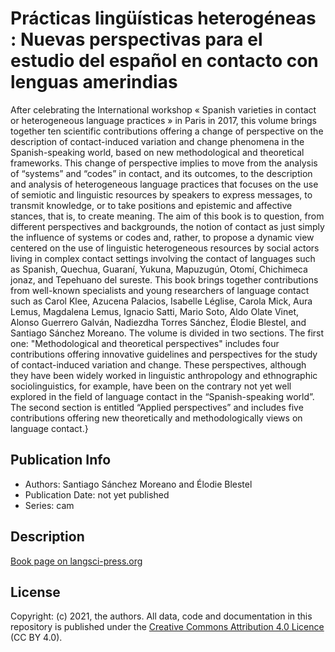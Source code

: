 # Prácticas lingüísticas heterogéneas : Nuevas perspectivas para el estudio del español en contacto con lenguas amerindias

After celebrating the International workshop « Spanish varieties in contact or heterogeneous language practices » in Paris in 2017, this volume brings together ten scientific contributions offering a change of perspective on the description of contact-induced variation and change phenomena in the Spanish-speaking world, based on new methodological and theoretical frameworks. This change of perspective implies to move from the analysis of “systems” and “codes” in contact, and its outcomes, to the description and analysis of heterogeneous language practices that focuses on the use of semiotic and linguistic resources by speakers to express messages, to transmit knowledge, or to take positions and epistemic and affective stances, that is, to create meaning. The aim of this book is to question, from different perspectives and backgrounds, the notion of contact as just simply the influence of systems or codes and, rather, to propose a dynamic view centered on the use of linguistic heterogeneous resources by social actors living in complex contact settings involving the contact of languages such as Spanish, Quechua, Guaraní, Yukuna, Mapuzugún, Otomí, Chichimeca jonaz, and Tepehuano del sureste. This book brings together contributions from well-known specialists and young researchers of language contact such as Carol Klee, Azucena Palacios, Isabelle Léglise, Carola Mick, Aura Lemus, Magdalena Lemus, Ignacio Satti, Mario Soto, Aldo Olate Vinet, Alonso Guerrero Galván, Nadiezdha Torres Sánchez, Élodie Blestel, and Santiago Sánchez Moreano. The volume is divided in two sections. The first one: "Methodological and theoretical perspectives" includes four contributions offering innovative guidelines and perspectives for the study of contact-induced variation and change. These perspectives, although they have been widely worked in linguistic anthropology and ethnographic sociolinguistics, for example, have been on the contrary not yet well explored in the field of language contact in the “Spanish-speaking world”. The second section is entitled “Applied perspectives” and includes five contributions offering new theoretically and methodologically views on language contact.}


## Publication Info
- Authors: Santiago Sánchez Moreano and Élodie Blestel
- Publication Date: not yet published
- Series: cam
## Description
[Book page on langsci-press.org](http://langsci-press.org/catalog/book/236)
## License
Copyright: (c) 2021, the authors.
All data, code and documentation in this repository is published under the [Creative Commons Attribution 4.0 Licence](http://creativecommons.org/licenses/by/4.0/) (CC BY 4.0).
